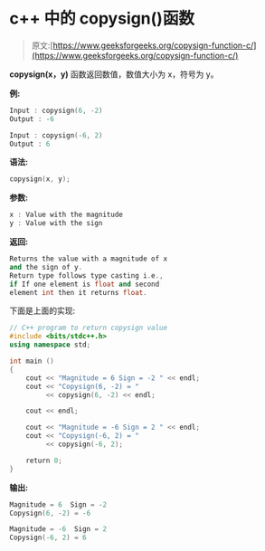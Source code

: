 # c++ 中的 copysign()函数

> 原文:[https://www.geeksforgeeks.org/copysign-function-c/](https://www.geeksforgeeks.org/copysign-function-c/)

**copysign(x，y)** 函数返回数值，数值大小为 x，符号为 y。

**例:**

```cpp
Input : copysign(6, -2)
Output : -6

Input : copysign(-6, 2)
Output : 6

```

**语法:**

```cpp
copysign(x, y);

```

**参数:**

```cpp
x : Value with the magnitude 
y : Value with the sign 

```

**返回:**

```cpp
Returns the value with a magnitude of x
and the sign of y.
Return type follows type casting i.e., 
if If one element is float and second 
element int then it returns float. 

```

下面是上面的实现:

```cpp
// C++ program to return copysign value
#include <bits/stdc++.h>     
using namespace std;     

int main ()
{
    cout << "Magnitude = 6 Sign = -2 " << endl;
    cout << "Copysign(6, -2) = " 
         << copysign(6, -2) << endl;

    cout << endl;

    cout << "Magnitude = -6 Sign = 2 " << endl;
    cout << "Copysign(-6, 2) = " 
         << copysign(-6, 2);

    return 0;
}
```

**输出:**

```cpp
Magnitude = 6  Sign = -2
Copysign(6, -2) = -6

Magnitude = -6  Sign = 2
Copysign(-6, 2) = 6

```